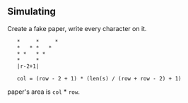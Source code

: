 ## Simulating

Create a fake paper, write every character on it.

```
   *     *     *  
   *   * *   *
   * *   * * 
   *     *
   |r-2+1|
   
   col = (row - 2 + 1) * (len(s) / (row + row - 2) + 1)
```

paper's area is `col` * `row`.
